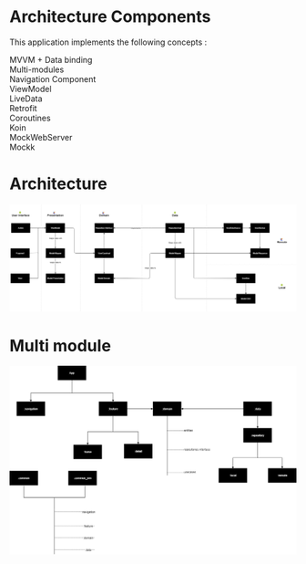 
# Architecture Components

This application implements the following concepts :

MVVM + Data binding<br/>
Multi-modules<br/>
Navigation Component<br/>
ViewModel<br/>
LiveData<br/>
Retrofit<br/>
Coroutines<br/>
Koin<br/>
MockWebServer<br/>
Mockk

# Architecture
<img src="diagram/architecture.png">

# Multi module
<img src="diagram/multi_module.png">
